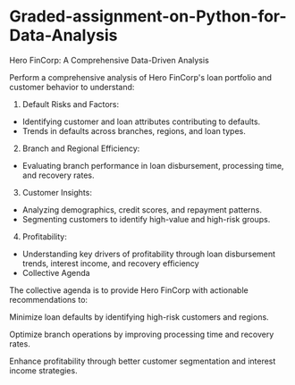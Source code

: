 # Graded-assignment-on-Python-for-Data-Analysis

Hero FinCorp: A Comprehensive Data-Driven Analysis



Perform a comprehensive analysis of Hero FinCorp's loan portfolio and customer behavior to understand:
1. Default Risks and Factors:
  - Identifying customer and loan attributes contributing to defaults.
  - Trends in defaults across branches, regions, and loan types.
2. Branch and Regional Efficiency:
  - Evaluating branch performance in loan disbursement, processing time, and recovery rates.
3. Customer Insights:
  - Analyzing demographics, credit scores, and repayment patterns.
  - Segmenting customers to identify high-value and high-risk groups.
4. Profitability:
  - Understanding key drivers of profitability through loan disbursement trends, interest income, and recovery efficiency
  - Collective Agenda

The collective agenda is to provide Hero FinCorp with actionable recommendations to:

Minimize loan defaults by identifying high-risk customers and regions.

Optimize branch operations by improving processing time and recovery rates.

Enhance profitability through better customer segmentation and interest income strategies.
